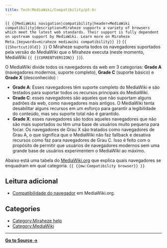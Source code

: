 ```yaml
---
title: Tech:MediaWiki/Compatibility/pt-br
---
```


 `{{ {{MediaWiki navigation|compatibility|header=MediaWiki compatibility|description=Miraheze supports a variety of browsers which meet the latest web standards. Their support is fully dependent on upstream support by MediaWiki. Learn more on Miraheze Meta.|keywords=miraheze mediawiki compatibility}} }}` `{{ {{Shortcut|Old}} }}`
O Miraheze suporta todos os navegadores suportados pela versão do MediaWiki que o Miraheze executa (neste momento, MediaWiki `{{ {{CURRENTVERSION}} }}`).

O MediaWiki divide todos os navegadores da web em 3 categorias: **Grade A** (navegadores modernos, suporte completo), **Grade C** (suporte básico) e **Grade X** (desconhecido) :

* **Grade A**: Esses navegadores têm suporte completo do MediaWiki e são testados para suportar todos os recursos principais do MediaWiki.
* **Grade C**: esses navegadores são aqueles que não suportam alguns padrões da web, como navegadores mais antigos. O MediaWiki tenta desabilitar alguns recursos em um esforço para garantir a legibilidade do conteúdo, mas seu suporte total não é garantido.
* **Grade X**: esses navegadores são todos aqueles navegadores que não são mais suportados ou têm uma base de usuários muito pequena para focar. Os navegadores de Grau X são tratados como navegadores de Grau A, o que significa que o MediaWiki não faz fallback e desativa recursos como faz para navegadores de Grau C. Isso é feito com o propósito de permitir que usuários de navegadores modernos sem uma grande base de usuários experimentem o MediaWiki ao máximo.

Abaixo está uma tabela do [MediaWiki.org](https://meta.miraheze.org/wiki/mw:) que explica quais navegadores se enquadram em qual categoria. `{{ {{mw:Compatibility browser}} }}`

## Leitura adicional 

* [Compatibilidade do navegador](https://meta.miraheze.org/wiki/mw:Compatibility#Browsers) em MediaWiki.org.

## Categories

* [Category:Miraheze help](https://meta.miraheze.org/wiki/Category:Miraheze_help)
* [Category:MediaWiki](https://meta.miraheze.org/wiki/Category:MediaWiki)



----
**[Go to Source &rarr;](https://meta.miraheze.org/wiki/Tech:MediaWiki/Compatibility/pt-br)**